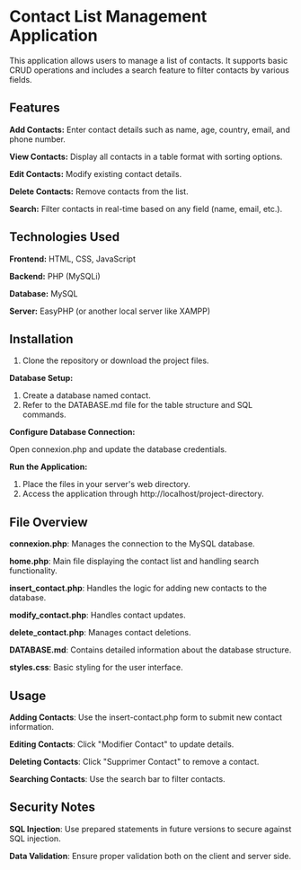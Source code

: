 # Contact List Management Application
This application allows users to manage a list of contacts. It supports basic CRUD operations and includes a search feature to filter contacts by various fields.

## Features

**Add Contacts:** Enter contact details such as name, age, country, email, and phone number.

**View Contacts:** Display all contacts in a table format with sorting options.

**Edit Contacts:** Modify existing contact details.

**Delete Contacts:** Remove contacts from the list.

**Search:** Filter contacts in real-time based on any field (name, email, etc.).


## Technologies Used

**Frontend:** HTML, CSS, JavaScript

**Backend:** PHP (MySQLi)

**Database:** MySQL

**Server:** EasyPHP (or another local server like XAMPP)

## Installation

1. Clone the repository or download the project files.

**Database Setup:**

1. Create a database named contact.
2. Refer to the DATABASE.md file for the table structure and SQL commands.

**Configure Database Connection:**

Open connexion.php and update the database credentials.

**Run the Application:**

1. Place the files in your server's web directory.
2. Access the application through http://localhost/project-directory.


## File Overview

**connexion.php**: Manages the connection to the MySQL database.

**home.php**: Main file displaying the contact list and handling search functionality.

**insert_contact.php**: Handles the logic for adding new contacts to the database.

**modify_contact.php**: Handles contact updates.

**delete_contact.php**: Manages contact deletions.

**DATABASE.md**: Contains detailed information about the database structure.

**styles.css**: Basic styling for the user interface.


## Usage

**Adding Contacts**: Use the insert-contact.php form to submit new contact information.

**Editing Contacts**: Click "Modifier Contact" to update details.

**Deleting Contacts**: Click "Supprimer Contact" to remove a contact.

**Searching Contacts**: Use the search bar to filter contacts.


## Security Notes

**SQL Injection**: Use prepared statements in future versions to secure against SQL injection.

**Data Validation**: Ensure proper validation both on the client and server side.

